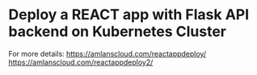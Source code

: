 # Deploy a REACT app with Flask API backend on Kubernetes Cluster  

For more details: https://amlanscloud.com/reactappdeploy/  
https://amlanscloud.com/reactappdeploy2/

